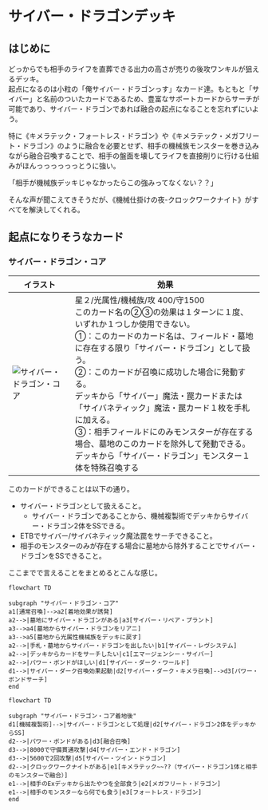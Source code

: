 # サイバー・ドラゴンデッキ
## はじめに
どっからでも相手のライフを直葬できる出力の高さが売りの後攻ワンキルが狙えるデッキ。<br>起点になるのは小粒の「俺サイバー・ドラゴンっす」なカード達。もともと「サイバー」と名前のついたカードであるため、豊富なサポートカードからサーチが可能であり、サイバー・ドラゴンであれば融合の起点になることを忘れずにいよう。

特に《キメラテック・フォートレス・ドラゴン》や《キメラテック・メガフリート・ドラゴン》のように融合を必要とせず、相手の機械族モンスターを巻き込みながら融合召喚することで、相手の盤面を壊してライフを直接削りに行ける仕組みがほんっっっっっっとうに強い。

「相手が機械族デッキじゃなかったらこの強みってなくない？？」

そんな声が聞こえてきそうだが、《機械仕掛けの夜-クロックワークナイト》がすべてを解決してくれる。


## 起点になりそうなカード
### サイバー・ドラゴン・コア
|イラスト|効果|
|---|---|
|![サイバー・ドラゴン・コア](https://storage.googleapis.com/gachi-matome.appspot.com/1/card100015531_1-10.jpg)|星２/光属性/機械族/攻 400/守1500<br>このカード名の②③の効果は１ターンに１度、いずれか１つしか使用できない。<br>①：このカードのカード名は、フィールド・墓地に存在する限り「サイバー・ドラゴン」として扱う。<br>②：このカードが召喚に成功した場合に発動する。<br>デッキから「サイバー」魔法・罠カードまたは「サイバネティック」魔法・罠カード１枚を手札に加える。<br>③：相手フィールドにのみモンスターが存在する場合、墓地のこのカードを除外して発動できる。<br>デッキから「サイバー・ドラゴン」モンスター１体を特殊召喚する|

このカードができることは以下の通り。
- サイバー・ドラゴンとして扱えること。
  - サイバー・ドラゴンであることから、機械複製術でデッキからサイバー・ドラゴン2体をSSできる。
- ETBでサイバー/サイバネティック魔法罠をサーチできること。
- 相手のモンスターのみが存在する場合に墓地から除外することでサイバー・ドラゴンをSSできること。

ここまでで言えることをまとめるとこんな感じ。
```mermaid
flowchart TD

subgraph "サイバー・ドラゴン・コア"
a1[通常召喚]-->a2[着地効果が誘発]
a2-->|墓地にサイバー・ドラゴンがある|a3[サイバー・リペア・プラント]
a3-->a4[墓地からサイバー・ドラゴンをリアニ]
a3-->a5[墓地から光属性機械族をデッキに戻す]
a2-->|手札・墓地からサイバー・ドラゴンを出したい|b1[サイバー・レヴシステム]
a2-->|デッキからカードをサーチしたい|c1[エマージェンシー・サイバー]
a2-->|パワー・ボンドがほしい|d1[サイバー・ダーク・ワールド]
d1-->|サイバー・ダーク召喚効果起動|d2[サイバー・ダーク・キメラ召喚]-->d3[パワー・ボンドサーチ]
end
```
```mermaid
flowchart TD

subgraph "サイバー・ドラゴン・コア着地後"
d1[機械複製術]-->|サイバー・ドラゴンとして処理|d2[サイバー・ドラゴン2体をデッキからSS]
d2-->|パワー・ボンドがある|d3[融合召喚]
d3-->|8000で守備貫通攻撃|d4[サイバー・エンド・ドラゴン]
d3-->|5600で2回攻撃|d5[サイバー・ツイン・ドラゴン]
d2-->|クロックワークナイトがある|e1[キメラテック~~??（サイバー・ドラゴン1体と相手のモンスターで融合）]
e1-->|相手のExデッキから出たやつを全部食う|e2[メガフリート・ドラゴン]
e1-->|相手のモンスターなら何でも食う|e3[フォートレス・ドラゴン]
end
```